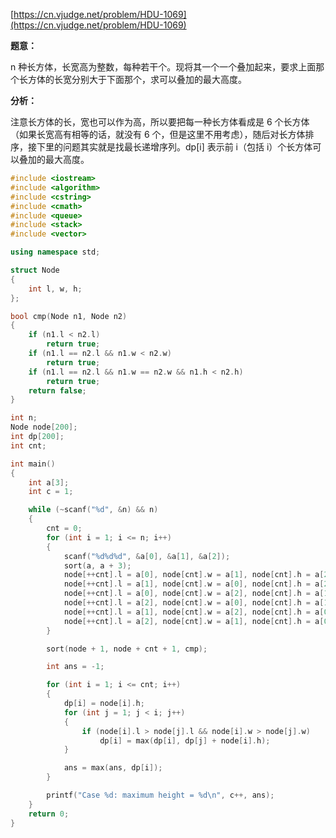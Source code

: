 [https://cn.vjudge.net/problem/HDU-1069](https://cn.vjudge.net/problem/HDU-1069)

**题意：**

n 种长方体，长宽高为整数，每种若干个。现将其一个一个叠加起来，要求上面那个长方体的长宽分别大于下面那个，求可以叠加的最大高度。

**分析：**

注意长方体的长，宽也可以作为高，所以要把每一种长方体看成是 6 个长方体（如果长宽高有相等的话，就没有 6 个，但是这里不用考虑），随后对长方体排序，接下里的问题其实就是找最长递增序列。dp[i] 表示前 i（包括 i）个长方体可以叠加的最大高度。

```c++
#include <iostream>
#include <algorithm>
#include <cstring>
#include <cmath>
#include <queue>
#include <stack>
#include <vector>

using namespace std;

struct Node
{
    int l, w, h;
};

bool cmp(Node n1, Node n2)
{
    if (n1.l < n2.l)
        return true;
    if (n1.l == n2.l && n1.w < n2.w)
        return true;
    if (n1.l == n2.l && n1.w == n2.w && n1.h < n2.h)
        return true;
    return false;
}

int n;
Node node[200];
int dp[200];
int cnt;

int main()
{
    int a[3];
    int c = 1;

    while (~scanf("%d", &n) && n)
    {
        cnt = 0;
        for (int i = 1; i <= n; i++)
        {
            scanf("%d%d%d", &a[0], &a[1], &a[2]);
            sort(a, a + 3);
            node[++cnt].l = a[0], node[cnt].w = a[1], node[cnt].h = a[2];
            node[++cnt].l = a[1], node[cnt].w = a[0], node[cnt].h = a[2];
            node[++cnt].l = a[0], node[cnt].w = a[2], node[cnt].h = a[1];
            node[++cnt].l = a[2], node[cnt].w = a[0], node[cnt].h = a[1];
            node[++cnt].l = a[1], node[cnt].w = a[2], node[cnt].h = a[0];
            node[++cnt].l = a[2], node[cnt].w = a[1], node[cnt].h = a[0];
        }

        sort(node + 1, node + cnt + 1, cmp);

        int ans = -1;

        for (int i = 1; i <= cnt; i++)
        {
            dp[i] = node[i].h;
            for (int j = 1; j < i; j++)
            {
                if (node[i].l > node[j].l && node[i].w > node[j].w)
                    dp[i] = max(dp[i], dp[j] + node[i].h);
            }

            ans = max(ans, dp[i]);
        }

        printf("Case %d: maximum height = %d\n", c++, ans);
    }
    return 0;
}
```
